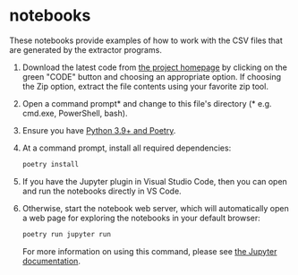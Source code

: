 # notebooks

These notebooks provide examples of how to work with the CSV files that are
generated by the extractor programs.

1. Download the latest code from [the project homepage](https://github.com/Ed-Fi-Exchange-OSS/LMS-Toolkit) by clicking on the green "CODE" button and choosing an appropriate option. If choosing the Zip option, extract the file contents using your favorite zip tool.
1. Open a command prompt* and change to this file's directory (* e.g. cmd.exe, PowerShell, bash).
1. Ensure you have [Python 3.9+ and Poetry](https://github.com/Ed-Fi-Exchange-OSS/LMS-Toolkit#getting-started).
1. At a command prompt, install all required dependencies:

   ```bash
   poetry install
   ```

1. If you have the Jupyter plugin in Visual Studio Code, then you can open and
   run the notebooks directly in VS Code.
1. Otherwise, start the notebook web server, which will automatically open a web
   page for exploring the notebooks in your default browser:

   ```bash
   poetry run jupyter run
   ```

   For more information on using this command, please see [the Jupyter
   documentation](https://jupyter.readthedocs.io/en/latest/running.html).

